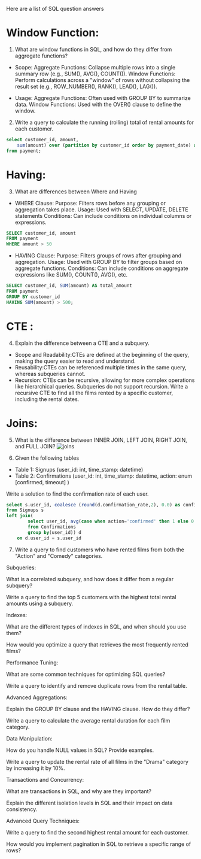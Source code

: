 Here are a list of SQL question answers

# Window Function:
1.  What are window functions in SQL, and how do they differ from aggregate functions?
- Scope:
Aggregate Functions: Collapse multiple rows into a single summary row (e.g., SUM(), AVG(), COUNT()).
Window Functions: Perform calculations across a "window" of rows without collapsing the result set (e.g., ROW_NUMBER(), RANK(), LEAD(), LAG()).

- Usage:
Aggregate Functions: Often used with GROUP BY to summarize data.
Window Functions: Used with the OVER() clause to define the window.


2. Write a query to calculate the running (rolling) total of rental amounts for each customer.
~~~sql
select customer_id, amount, 
    sum(amount) over (partition by customer_id order by payment_date) as runnint_total
from payment;
~~~

# Having:

3. What are differences between Where and Having 
- WHERE Clause:
Purpose: Filters rows before any grouping or aggregation takes place.
Usage: Used with SELECT, UPDATE, DELETE statements
Conditions: Can include conditions on individual columns or expressions.
~~~sql
SELECT customer_id, amount
FROM payment
WHERE amount > 50
~~~
- HAVING Clause:
Purpose: Filters groups of rows after grouping and aggregation.
Usage: Used with GROUP BY to filter groups based on aggregate functions.
Conditions: Can include conditions on aggregate expressions like SUM(), COUNT(), AVG(), etc.
~~~sql
SELECT customer_id, SUM(amount) AS total_amount
FROM payment
GROUP BY customer_id
HAVING SUM(amount) > 500;
~~~


# CTE :

4. Explain the difference between a CTE and a subquery.
- Scope and Readability:CTEs are defined at the beginning of the query, making the query easier to read and understand.
- Reusability:CTEs can be referenced multiple times in the same query, whereas subqueries cannot.
- Recursion: CTEs can be recursive, allowing for more complex operations like hierarchical queries. Subqueries do not support recursion.
Write a recursive CTE to find all the films rented by a specific customer, including the rental dates.



# Joins:

5. What is the difference between INNER JOIN, LEFT JOIN, RIGHT JOIN, and FULL JOIN?
![joins](..\media\inner-joins-and-outer-joins-in-sql-1.jpg)

6. Given the following tables

- Table 1: Signups (user_id: int, time_stamp: datetime)
- Table 2: Confirmations (user_id: int, time_stamp: datetime, action: enum [confirmed, timeout] )

Write a solution to find the confirmation rate of each user.

~~~sql
select s.user_id, coalesce (round(d.confirmation_rate,2), 0.0) as confirmation_rate 
from Signups s
left join(
        select user_id, avg(case when action='confirmed' then 1 else 0 end) as confirmation_rate
        from Confirmations
        group by(user_id)) d 
    on d.user_id = s.user_id
~~~

7. Write a query to find customers who have rented films from both the "Action" and "Comedy" categories.

Subqueries:

What is a correlated subquery, and how does it differ from a regular subquery?

Write a query to find the top 5 customers with the highest total rental amounts using a subquery.

Indexes:

What are the different types of indexes in SQL, and when should you use them?

How would you optimize a query that retrieves the most frequently rented films?

Performance Tuning:

What are some common techniques for optimizing SQL queries?

Write a query to identify and remove duplicate rows from the rental table.

Advanced Aggregations:

Explain the GROUP BY clause and the HAVING clause. How do they differ?

Write a query to calculate the average rental duration for each film category.

Data Manipulation:

How do you handle NULL values in SQL? Provide examples.

Write a query to update the rental rate of all films in the "Drama" category by increasing it by 10%.

Transactions and Concurrency:

What are transactions in SQL, and why are they important?

Explain the different isolation levels in SQL and their impact on data consistency.

Advanced Query Techniques:

Write a query to find the second highest rental amount for each customer.

How would you implement pagination in SQL to retrieve a specific range of rows?